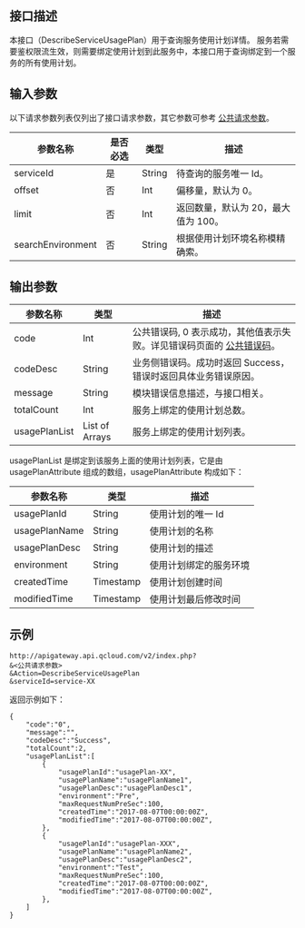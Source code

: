 ## 接口描述

本接口（DescribeServiceUsagePlan）用于查询服务使用计划详情。
服务若需要鉴权限流生效，则需要绑定使用计划到此服务中，本接口用于查询绑定到一个服务的所有使用计划。


## 输入参数

以下请求参数列表仅列出了接口请求参数，其它参数可参考 [公共请求参数](/document/api/213/6976)。

| 参数名称              | 是否必选 | 类型     | 描述                  |
| ----------------- | ---- | ------ | ------------------- |
| serviceId         | 是    | String | 待查询的服务唯一 Id。         |
| offset            | 否    | Int    | 偏移量，默认为 0。           |
| limit             | 否    | Int    | 返回数量，默认为 20，最大值为 100。 |
| searchEnvironment | 否    | String | 根据使用计划环境名称模精确索。     |

## 输出参数
| 参数名称          | 类型             | 描述                                       |
| ------------- | -------------- | ---------------------------------------- |
| code          | Int            | 公共错误码, 0 表示成功，其他值表示失败。详见错误码页面的 <a href="/document/api/377/4173" title="公共错误码">公共错误码</a>。 |
| codeDesc      | String         | 业务侧错误码。成功时返回 Success，错误时返回具体业务错误原因。       |
| message       | String         | 模块错误信息描述，与接口相关。                          |
| totalCount    | Int            | 服务上绑定的使用计划总数。                            |
| usagePlanList | List of Arrays | 服务上绑定的使用计划列表。                            |

usagePlanList 是绑定到该服务上面的使用计划列表，它是由 usagePlanAttribute 组成的数组，usagePlanAttribute 构成如下：

| 参数名称          | 类型        | 描述          |
| ------------- | --------- | ----------- |
| usagePlanId   | String    | 使用计划的唯一 Id   |
| usagePlanName | String    | 使用计划的名称     |
| usagePlanDesc | String    | 使用计划的描述     |
| environment   | String    | 使用计划绑定的服务环境 |
| createdTime   | Timestamp | 使用计划创建时间    |
| modifiedTime  | Timestamp | 使用计划最后修改时间  |

## 示例 
```
http://apigateway.api.qcloud.com/v2/index.php?
&<公共请求参数>
&Action=DescribeServiceUsagePlan
&serviceId=service-XX
```
返回示例如下：
```
{
    "code":"0",
    "message":"",
    "codeDesc":"Success",      
	"totalCount":2,
	"usagePlanList":[
		{
			"usagePlanId":"usagePlan-XX",
			"usagePlanName":"usagePlanName1",
			"usagePlanDesc":"usagePlanDesc1",
			"environment":"Pre",
			"maxRequestNumPreSec":100,
			"createdTime":"2017-08-07T00:00:00Z",
			"modifiedTime":"2017-08-07T00:00:00Z",
		},
		{
			"usagePlanId":"usagePlan-XXX",
			"usagePlanName":"usagePlanName2",
			"usagePlanDesc":"usagePlanDesc2",
			"environment":"Test",
			"maxRequestNumPreSec":100,
			"createdTime":"2017-08-07T00:00:00Z",
			"modifiedTime":"2017-08-07T00:00:00Z",
		},
	]
}
```




